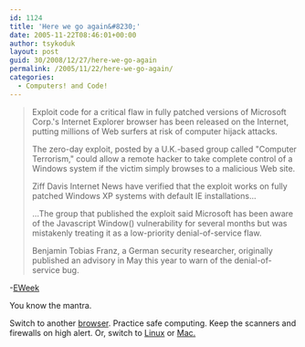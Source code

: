 ```yaml
---
id: 1124
title: 'Here we go again&#8230;'
date: 2005-11-22T08:46:01+00:00
author: tsykoduk
layout: post
guid: 30/2008/12/27/here-we-go-again
permalink: /2005/11/22/here-we-go-again/
categories:
  - Computers! and Code!
---
```

<blockquote>Exploit code for a critical flaw in fully patched versions of Microsoft Corp.'s Internet Explorer browser has been released on the Internet, putting millions of Web surfers at risk of computer hijack attacks.

<p>The zero-day exploit, posted by a U.K.-based group called "Computer Terrorism," could allow a remote hacker to take complete control of a Windows system if the victim simply browses to a malicious Web site.</p>


<p>Ziff Davis Internet News have verified that the exploit works on fully patched Windows XP systems with default IE installations...</p>


<p>...The group that published the exploit said Microsoft has been aware of the Javascript Window() vulnerability for several months but was mistakenly treating it as a low-priority denial-of-service flaw.</p>


<p>Benjamin Tobias Franz, a German security researcher, originally published an advisory in May this year to warn of the denial-of-service bug.</blockquote></p>


<p>-<a href="http://www.eweek.com/article2/0,1759,1891749,00.asp?kc=EWRSS03119TX1K0000594">EWeek</a></p>


<p>You know the mantra.</p>


<p>Switch to another <a href="http://www.browsehappy.com">browser</a>. Practice safe computing. Keep the scanners and firewalls on high alert. Or, switch to <a href="http://www.ubuntulinux.org">Linux</a> or <a href="http://www.apple.com">Mac.</a></p>